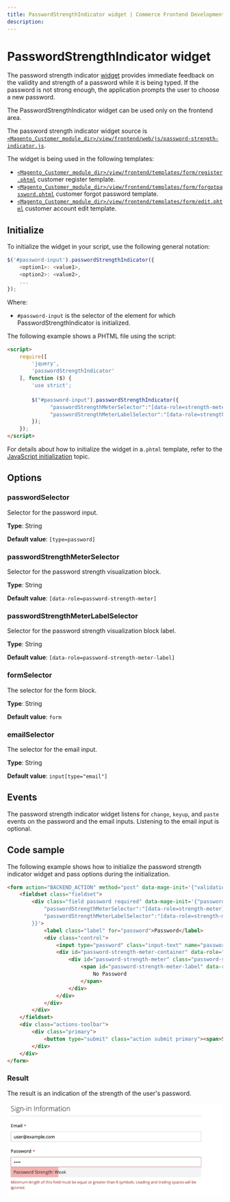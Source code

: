 ```yaml
---
title: PasswordStrengthIndicator widget | Commerce Frontend Development
description:
---
```


# PasswordStrengthIndicator widget

The password strength indicator [widget](https://glossary.magento.com/widget) provides immediate feedback on the validity and strength of a password while it is being typed.
If the password is not strong enough, the application prompts the user to choose a new password.

The PasswordStrengthIndicator widget can be used only on the frontend area.

The password strength indicator widget source is [`<Magento_Customer_module_dir>/view/frontend/web/js/password-strength-indicator.js`].

The widget is being used in the following templates:

-  [`<Magento_Customer_module_dir>/view/frontend/templates/form/register.phtml`] customer register template.
-  [`<Magento_Customer_module_dir>/view/frontend/templates/form/forgotpassword.phtml`] customer forgot password template.
-  [`<Magento_Customer_module_dir>/view/frontend/templates/form/edit.phtml`] customer account edit template.

## Initialize

To initialize the widget in your script, use the following general notation:

```javascript
$('#password-input').passwordStrengthIndicator({
    <option1>: <value1>,
    <option2>: <value2>,
    ...
});
```

Where:

-  `#password-input` is the selector of the element for which PasswordStrengthIndicator is initialized.

The following example shows a PHTML file using the script:

```html
<script>
    require([
        'jquery',
        'passwordStrengthIndicator'
    ], function ($) {
        'use strict';

        $("#password-input").passwordStrengthIndicator({
              "passwordStrengthMeterSelector":"[data-role=strength-meter]",
              "passwordStrengthMeterLabelSelector":"[data-role=strength-meter-label]"
        });
    });
</script>
```

For details about how to initialize the widget in a`.phtml` template, refer to the [JavaScript initialization](../init.md) topic.

## Options

### passwordSelector

Selector for the password input.

**Type**: String

**Default value**: `[type=password]`

### passwordStrengthMeterSelector

Selector for the password strength visualization block.

**Type**: String

**Default value**: `[data-role=password-strength-meter]`

### passwordStrengthMeterLabelSelector

Selector for the password strength visualization block label.

**Type**: String

**Default value**: `[data-role=password-strength-meter-label]`

### formSelector

The selector for the form block.

**Type**: String

**Default value**: `form`

### emailSelector

The selector for the email input.

**Type**: String

**Default value**: `input[type="email"]`

## Events

The password strength indicator widget listens for `change`, `keyup`, and `paste` events on the password and the email inputs. Listening to the email input is optional.

## Code sample

The following example shows how to initialize the password strength indicator widget and pass options during the initialization.

```html
<form action="BACKEND_ACTION" method="post" data-mage-init='{"validation":{}}'>
    <fieldset class="fieldset">
        <div class="field password required" data-mage-init='{"passwordStrengthIndicator": {
            "passwordStrengthMeterSelector":"[data-role=strength-meter]",
            "passwordStrengthMeterLabelSelector":"[data-role=strength-meter-label]"
        }}'>
            <label class="label" for="password">Password</label>
            <div class="control">
                <input type="password" class="input-text" name="password" id="password">
                <div id="password-strength-meter-container" data-role="strength-meter" aria-live="polite">
                    <div id="password-strength-meter" class="password-strength-meter">
                        <span id="password-strength-meter-label" data-role="strength-meter-label">
                            No Password
                        </span>
                    </div>
                </div>
            </div>
        </div>
    </fieldset>
    <div class="actions-toolbar">
        <div class="primary">
            <button type="submit" class="action submit primary"><span>Set a New Password</span></button>
        </div>
    </div>
</form>
```

### Result

The result is an indication of the strength of the user's password.

![Password Strength Indicator Widget](../../_images/javascript/password-strength-indicator-widget-result.png)

<!-- Link Definitions -->
[`<Magento_Customer_module_dir>/view/frontend/web/js/password-strength-indicator.js`]: https://github.com/magento/magento2/blob/2.4/app/code/Magento/Customer/view/frontend/web/js/password-strength-indicator.js
[`<Magento_Customer_module_dir>/view/frontend/templates/form/register.phtml`]: https://github.com/magento/magento2/blob/2.4/app/code/Magento/Customer/view/frontend/templates/form/register.phtml
[`<Magento_Customer_module_dir>/view/frontend/templates/form/forgotpassword.phtml`]: https://github.com/magento/magento2/blob/2.4/app/code/Magento/Customer/view/frontend/templates/form/forgotpassword.phtml
[`<Magento_Customer_module_dir>/view/frontend/templates/form/edit.phtml`]: https://github.com/magento/magento2/blob/2.4/app/code/Magento/Customer/view/frontend/templates/form/edit.phtml
